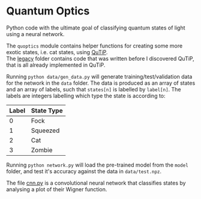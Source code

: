 # Quantum Optics   

Python code with the ultimate goal of classifying quantum states of light using
a neural network.

The `quoptics` module contains helper functions for creating some more exotic
states, i.e. cat states, using [QuTiP](http://qutip.org).   
The [legacy](legacy/quoptics) folder contains code that was written before I
discovered QuTiP, that is all already implemented in QuTiP.

Running `python data/gen_data.py` will generate training/test/validation data
for the network in the `data` folder. The data is produced as an array of states
 and an array of labels, such that `states[n]` is labelled by `label[n]`. The
 labels are integers labelling which type the state is according to:

| Label  | State Type |
| ------ | ---------- |
|   0    |    Fock    |
|   1    |  Squeezed  |
|   2    |    Cat     |
|   3    |   Zombie   |

Running `python network.py` will load the pre-trained model from the `model`
folder, and test it's accuracy against the data in `data/test.npz`.

The file [cnn.py](cnn.py) is a convolutional neural network that classifies
states by analysing a plot of their Wigner function.

